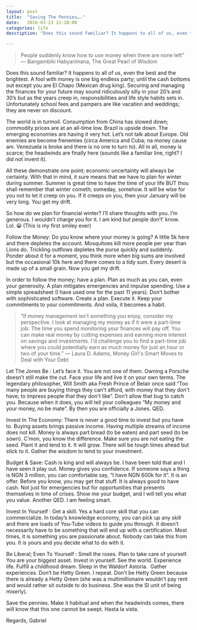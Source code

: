 ```yaml
---
layout: post
title:  "Saving The Pennies…."
date:   2016-03-23 11:28:00
categories: life
description: "Does this sound familiar? It happens to all of us, even the best and the brightest. A fool with money is one big endless party; until the cash bottoms out except you are El Chapo (Mexican drug king). Securing and managing the finances for your future may sound ridiculously silly in your 20’s and 30’s but as the years creep in, responsibilities and life style habits sets in. Unfortunately school fees and pampers are like vacation and weddings; they are never on discount."

---
```

>People suddenly know how to use money when there are none left” 
― Bangambiki Habyarimana, The Great Pearl of Wisdom

Does this sound familiar? It happens to all of us, even the best and the brightest. A fool with money is one big endless party; until the cash bottoms out except you are El Chapo (Mexican drug king). Securing and managing the finances for your future may sound ridiculously silly in your 20’s and 30’s but as the years creep in, responsibilities and life style habits sets in. Unfortunately school fees and pampers are like vacation and weddings; they are never on discount.

The world is in turmoil. Consumption from China has slowed down; commodity prices are at an all-time low. Brazil is upside down. The emerging economies are having it very hot. Let’s not talk about Europe. Old enemies are become frenemies (circa America and Cuba; na money cause am. Venezuela is broke and there is no one to turn to). All in all, money is scarce; the headwinds are finally here (sounds like a familiar line, right? I did not invent it).

All these demonstrate one point; economic uncertainty will always be certainty. With that in mind, it sure means that we have to plan for winter during summer. Summer is great time to have the time of your life BUT thou shall remember that winter cometh; someday, somehow. It will be wise for you not to let it creep on you. If it creeps on you, then your January will be very long. You get my drift.

So how do we plan for financial winter? I’ll share thoughts with you. I’m generous. I wouldn’t charge you for it. I am kind but people don’t’ know. Lol. 😀 (This is my first smiley ever)

Follow the Money: Do you know where your money is going? A little 5k here and there depletes the account. Mosquitoes kill more people per year than Lions do. Trickling outflows depletes the purse quickly and suddenly. Ponder about it for a moment, you think more when big sums are involved but the occasional 10k here and there comes to a tidy sum. Every desert is made up of a small grain. Now you get my drift.

In order to follow the money; have a plan. Plan as much as you can, even your generosity. A plan mitigates emergencies and impulse spending. Use a simple spreadsheet (I have used one for the past 11 years). Don’t bother with sophisticated software. Create a plan. Execute it. Keep your commitments to your commitments. And voila, it becomes a habit.

>“If money management isn't something you enjoy, consider my perspective. I look at managing my money as if it were a part-time job. The time you spend monitoring your finances will pay off. You can make real money by cutting expenses and earning more interest on savings and investments. I'd challenge you to find a part-time job where you could potentially earn as much money for just an hour or two of your time.” ― Laura D. Adams, Money Girl's Smart Moves to Deal with Your Debt

Let The Jones Be : Let’s face it. You are not one of them. Owning a Porsche doesn’t still make the cut. Face your life and live it on your own terms. The legendary philosopher, Will Smith aka Fresh Prince of Belair once said “Too many people are buying things they can't afford, with money that they don't have; to impress people that they don't like”. Don’t allow that bug to catch you. Because when it does, you will tell your colleagues “My money and your money, no be mate”. By then you are officially a Jones. QED.

Invest In The Economy: There is never a good time to invest but you have to. Buying assets brings passive income. Having multiple streams of income does not kill. Money is always part bread (to be eaten) and part seed (to be sown). C’mon, you know the difference. Make sure you are not eating the seed. Plant it and tend to it. It will grow. There will be tough times ahead but stick to it. Gather the wisdom to tend to your investment.

Budget & Save: Cash is king and will always be. I have been told that and I have seen it play out. Money gives you confidence. If someone says a thing is NGN 3 million, you can comfortable say, “I have NGN 600k for it”. It is an offer. Before you know, you may get that stuff. It is always good to have cash. Not just for emergencies but for opportunities that presents themselves in time of crises. Show me your budget, and I will tell you what you value. Another QED. I am feeling smart.

Invest In Yourself : Get a skill. Yes a hard core skill that you can commercialize. In today’s knowledge economy, you can pick up any skill and there are loads of You-Tube videos to guide you through. It doesn’t necessarily have to be something that will end up with a certification. Most times, it is something you are passionate about. Nobody can take this from you. It is yours and you decide what to do with it.

Be Liberal; Even To Yourself : Smell the roses. Plan to take care of yourself. You are your biggest asset. Invest in yourself. See the world. Experience life. Fulfill a childhood dream. Sleep in the Waldorf Astoria.  Gather experiences. Don’t be Hetty Green. I repeat. Don’t be Hetty Green because there is already a Hetty Green (she was a multimillionaire wouldn't pay rent and would rather sit outside to do business. She was the SI unit of being miserly).

Save the pennies. Make it habitual and when the headwinds comes, there will know that this one cannot be swept. Hasta la vista.

Regards,
Gabriel

